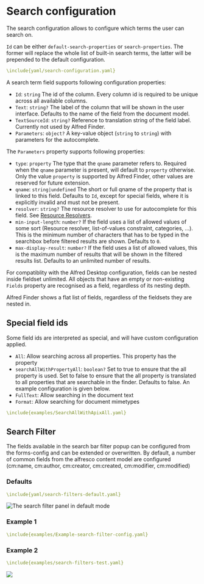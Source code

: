 # Search configuration

The search configuration allows to configure which terms the user can search on.

`Id` can be either `default-search-properties` or `search-properties`. The former will replace the whole list of built-in search terms, the latter will be prepended to the default configuration.

```yaml
\include{yaml/search-configuration.yaml}
```

A search term field supports following configuration properties:

 * `Id`: `string` The id of the column. Every column id is required to be unique across all available columns.
 * `Text`: `string?` The label of the column that will be shown in the user interface. Defaults to the name of the field from the document model.
 * `TextSourceId`: `string?` Reference to translation string of the field label. Currently not used by Alfred Finder.
 * `Parameters`: `object?` A key-value object (`string` to `string`) with parameters for the autocomplete.

The `Parameters` property supports following properties:

 * `type`: `property` The type that the `qname` parameter refers to. Required when the `qname` parameter is present, will default to `property` otherwise. Only the value `property` is supported by Alfred Finder, other values are reserved for future extension.
 * `qname`: `string|undefined` The short or full qname of the property that is linked to this field. Defaults to `Id`, except for special fields, where it is explicitly invalid and must not be present.
 * `resolver`: `string?` The resource resolver to use for autocomplete for this field. See [Resource Resolvers](#resource-resolver).
 * `min-input-length`: `number?` If the field uses a list of allowed values of some sort (Resource resolver, list-of-values constraint, categories, ...). This is the minimum number of characters that has to be typed in the searchbox before filtered results are shown. Defaults to `0`.
 * `max-display-result`: `number?` If the field uses a list of allowed values, this is the maximum number of results that will be shown in the filtered results list. Defaults to an unlimited number of results.

For compatiblity with the Alfred Desktop configuration, fields can be nested inside fieldset unlimited. All objects that have an empty or non-existing `Fields` property are recognised as a field, regardless of its nesting depth.

Alfred Finder shows a flat list of fields, regardless of the fieldsets they are nested in.

## Special field ids

Some field ids are interpreted as special, and will have custom configuration applied.

* `All`: Allow searching across all properties. This property has the property
 * `searchAllWithPropertyAll`: `boolean?` Set to true to ensure that the all property is used. Set to false to ensure that the all property is translated to all properties that are searchable in the finder. Defaults to false. An example configuration is given below.
* `FullText`: Allow searching in the document text
* `Format`: Allow searching for document mimetypes

```yaml
\include{examples/SearchAllWithApixAll.yaml}
```

## Search Filter

The fields available in the search bar filter popup can be configured from the forms-config and can be extended or overwritten.
By default, a number of common fields from the alfresco content model are configured (cm:name, cm:author, cm:creator, cm:created, cm:modifier, cm:modified)

### Defaults
 ```yaml
\include{yaml/search-filters-default.yaml}
 ```
![The search filter panel in default mode](images/search-filter-panel.png)

### Example 1
```yaml
\include{examples/Example-search-filter-config.yaml}
```
### Example 2
```yaml
\include{examples/search-filters-test.yaml}
```
![](examples/search-filter-panel-test.png)